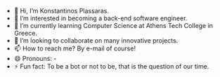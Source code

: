 - 👋 Hi, I’m Konstantinos Plassaras.
- 👀 I’m interested in becoming a back-end software engineer.
- 🌱 I’m currently learning Computer Science at Athens Tech College in Greece.
- 💞️ I’m looking to collaborate on many innovative projects.
- 📫 How to reach me? By e-mail of course!
- 😄 Pronouns: -
- ⚡ Fun fact: To be a bot or not to be, that is the question of our time.

<!---
KonstantinosPls/KonstantinosPls is a ✨ special ✨ repository because its `README.md` (this file) appears on your GitHub profile.
You can click the Preview link to take a look at your changes.
--->
